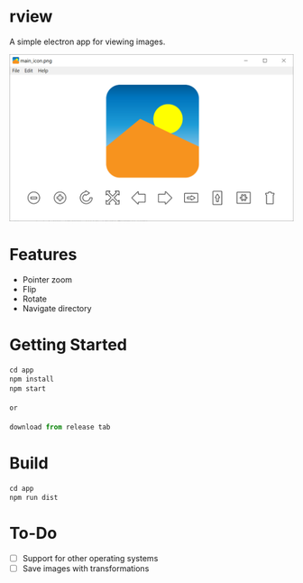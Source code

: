 # rview

A simple electron app for viewing images.

![rview](./screenshots/main.png)

# Features

- Pointer zoom
- Flip
- Rotate
- Navigate directory

# Getting Started
```javascript
cd app
npm install
npm start

or

download from release tab
```

# Build
```
cd app
npm run dist
```

# To-Do

- [ ] Support for other operating systems
- [ ] Save images with transformations
